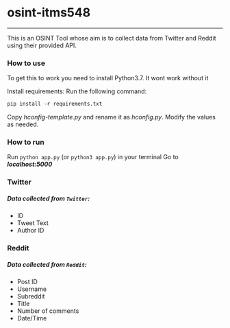 # osint-itms548
---

This is an OSINT Tool whose aim is to collect data from Twitter and Reddit using their provided API.

### How to use
To get this to work you need to install Python3.7. It wont work without it

Install requirements:
Run the following command:
```txt
pip install -r requirements.txt
```
Copy *hconfig-template.py* and rename it as *hconfig.py*. Modify the values as needed.


### How to run
Run `python app.py` (or `python3 app.py`) in your terminal
Go to ***localhost:5000***


### Twitter
##### Data collected from `Twitter`:
- ID
- Tweet Text
- Author ID

### Reddit
##### Data collected from `Reddit`:
- Post ID
- Username
- Subreddit
- Title
- Number of comments
- Date/Time
